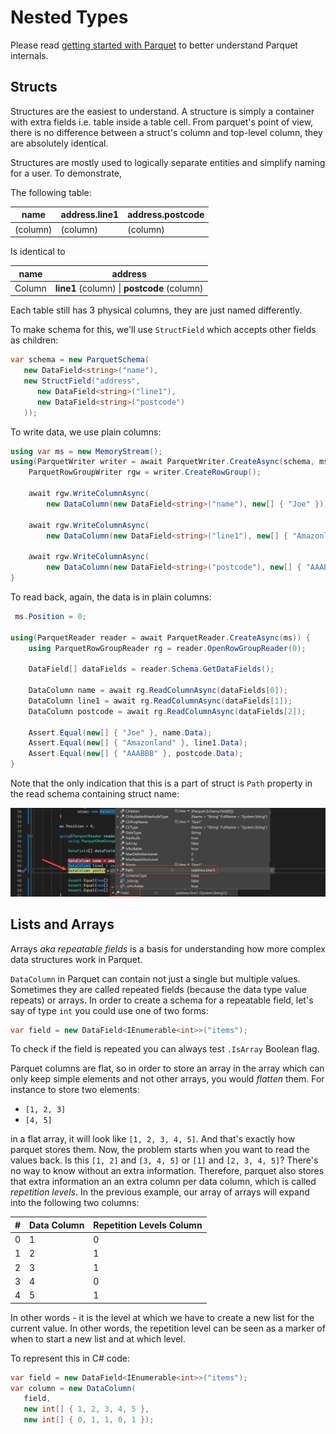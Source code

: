 # Nested Types

Please read [getting started with Parquet](parquet-getting-started.md) to better understand Parquet internals.

## Structs

Structures are the easiest to understand. A structure is simply a container with extra fields i.e. table inside a table cell. From parquet's point of view, there is no difference between a struct's column and top-level column, they are absolutely identical.

Structures are mostly used to logically separate entities and simplify naming for a user. To demonstrate,

The following table:

| name     | address.line1 | address.postcode |
| -------- | ------------- | ---------------- |
| (column) | (column)      | (column)         |

Is identical to

| name   | address                                     |
| ------ | ------------------------------------------- |
| Column | **line1** (column) \| **postcode** (column) |

Each table still has 3 physical columns, they are just named differently.

To make schema for this, we'll use `StructField` which accepts other fields as children:

```csharp
var schema = new ParquetSchema(
   new DataField<string>("name"),
   new StructField("address",
      new DataField<string>("line1"),
      new DataField<string>("postcode")
   ));
```

To write data, we use plain columns:

```csharp
using var ms = new MemoryStream();
using(ParquetWriter writer = await ParquetWriter.CreateAsync(schema, ms)) {
    ParquetRowGroupWriter rgw = writer.CreateRowGroup();

    await rgw.WriteColumnAsync(
        new DataColumn(new DataField<string>("name"), new[] { "Joe" }));

    await rgw.WriteColumnAsync(
        new DataColumn(new DataField<string>("line1"), new[] { "Amazonland" }));

    await rgw.WriteColumnAsync(
        new DataColumn(new DataField<string>("postcode"), new[] { "AAABBB" }));
}

```

To read back, again, the data is in plain columns:

```csharp
 ms.Position = 0;

using(ParquetReader reader = await ParquetReader.CreateAsync(ms)) {
    using ParquetRowGroupReader rg = reader.OpenRowGroupReader(0);

    DataField[] dataFields = reader.Schema.GetDataFields();

    DataColumn name = await rg.ReadColumnAsync(dataFields[0]);
    DataColumn line1 = await rg.ReadColumnAsync(dataFields[1]);
    DataColumn postcode = await rg.ReadColumnAsync(dataFields[2]);

    Assert.Equal(new[] { "Joe" }, name.Data);
    Assert.Equal(new[] { "Amazonland" }, line1.Data);
    Assert.Equal(new[] { "AAABBB" }, postcode.Data);
}
```

Note that the only indication that this is a part of struct is `Path` property in the read schema containing struct name:

![](img/struct-path.png)

## Lists and Arrays

Arrays *aka repeatable fields* is a basis for understanding how more complex data structures work in Parquet.

`DataColumn` in Parquet can contain not just a single but multiple values. Sometimes they are called repeated fields (because the data type value repeats) or arrays. In order to create a schema for a repeatable field, let's say of type `int` you could use one of two forms:

```csharp
var field = new DataField<IEnumerable<int>>("items");
```
To check if the field is repeated you can always test `.IsArray` Boolean flag.

Parquet columns are flat, so in order to store an array in the array which can only keep simple elements and not other arrays, you would *flatten* them. For instance to store two elements:

- `[1, 2, 3]`
- `[4, 5]`

in a flat array, it will look like `[1, 2, 3, 4, 5]`. And that's exactly how parquet stores them. Now, the problem starts when you want to read the values back. Is this `[1, 2]` and `[3, 4, 5]` or `[1]` and `[2, 3, 4, 5]`? There's no way to know without an extra information. Therefore, parquet also stores that extra information an an extra column per data column, which is called *repetition levels*. In the previous example, our array of arrays will expand into the following two columns:

| #    | Data Column | Repetition Levels Column |
| ---- | ----------- | ------------------------ |
| 0    | 1           | 0                        |
| 1    | 2           | 1                        |
| 2    | 3           | 1                        |
| 3    | 4           | 0                        |
| 4    | 5           | 1                        |

In other words - it is the level at which we have to create a new list for the current value. In other words, the repetition level can be seen as a marker of when to start a new list and at which level.

To represent this in C# code:

```csharp
var field = new DataField<IEnumerable<int>>("items");
var column = new DataColumn(
   field,
   new int[] { 1, 2, 3, 4, 5 },
   new int[] { 0, 1, 1, 0, 1 });
```

